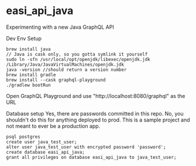 # easi_api_java
Experimenting with a new Java GraphQL API

Dev Env Setup

```
brew install java
// Java is cask only, so you gotta symlink it yourself
sudo ln -sfn /usr/local/opt/openjdk/libexec/openjdk.jdk /Library/Java/JavaVirtualMachines/openjdk.jdk
java -version //should return a version number
brew install gradle
brew install --cask graphql-playground
./gradlew bootRun
```
Open GraphQL Playground and use "http://localhost:8080/graphql" as the URL

Database setup
Yes, there are passwords committed in this repo. No, you shouldn't do this for anything deployed to prod. This is a sample project and not meant to ever be a production app.

```
psql postgres
create user java_test_user;
alter user java_test_user with encrypted password 'password';
create database easi_api_java;
grant all privileges on database easi_api_java to java_test_user;
```